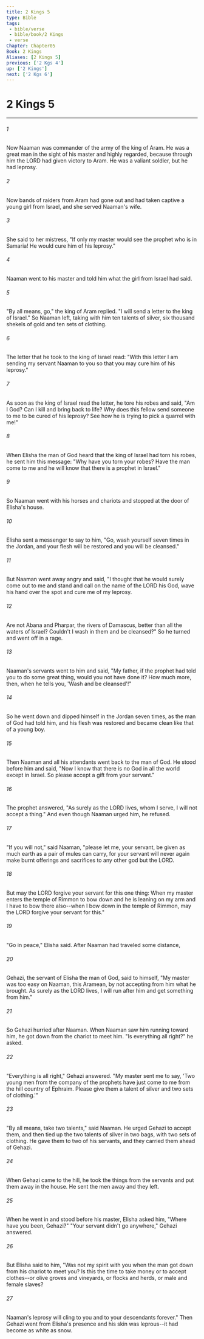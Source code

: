 ```yaml
---
title: 2 Kings 5
type: Bible
tags:
 - bible/verse
 - bible/book/2 Kings
 - verse
Chapter: Chapter05
Book: 2 Kings
Aliases: [2 Kings 5]
previous: ['2 Kgs 4']
up: ['2 Kings']
next: ['2 Kgs 6']
---
```

# 2 Kings 5

***


###### 1 
Now Naaman was commander of the army of the king of Aram. He was a great man in the sight of his master and highly regarded, because through him the LORD had given victory to Aram. He was a valiant soldier, but he had leprosy. 

###### 2 
Now bands of raiders from Aram had gone out and had taken captive a young girl from Israel, and she served Naaman's wife. 

###### 3 
She said to her mistress, "If only my master would see the prophet who is in Samaria! He would cure him of his leprosy." 

###### 4 
Naaman went to his master and told him what the girl from Israel had said. 

###### 5 
"By all means, go," the king of Aram replied. "I will send a letter to the king of Israel." So Naaman left, taking with him ten talents of silver, six thousand shekels of gold and ten sets of clothing. 

###### 6 
The letter that he took to the king of Israel read: "With this letter I am sending my servant Naaman to you so that you may cure him of his leprosy." 

###### 7 
As soon as the king of Israel read the letter, he tore his robes and said, "Am I God? Can I kill and bring back to life? Why does this fellow send someone to me to be cured of his leprosy? See how he is trying to pick a quarrel with me!" 

###### 8 
When Elisha the man of God heard that the king of Israel had torn his robes, he sent him this message: "Why have you torn your robes? Have the man come to me and he will know that there is a prophet in Israel." 

###### 9 
So Naaman went with his horses and chariots and stopped at the door of Elisha's house. 

###### 10 
Elisha sent a messenger to say to him, "Go, wash yourself seven times in the Jordan, and your flesh will be restored and you will be cleansed." 

###### 11 
But Naaman went away angry and said, "I thought that he would surely come out to me and stand and call on the name of the LORD his God, wave his hand over the spot and cure me of my leprosy. 

###### 12 
Are not Abana and Pharpar, the rivers of Damascus, better than all the waters of Israel? Couldn't I wash in them and be cleansed?" So he turned and went off in a rage. 

###### 13 
Naaman's servants went to him and said, "My father, if the prophet had told you to do some great thing, would you not have done it? How much more, then, when he tells you, 'Wash and be cleansed'!" 

###### 14 
So he went down and dipped himself in the Jordan seven times, as the man of God had told him, and his flesh was restored and became clean like that of a young boy. 

###### 15 
Then Naaman and all his attendants went back to the man of God. He stood before him and said, "Now I know that there is no God in all the world except in Israel. So please accept a gift from your servant." 

###### 16 
The prophet answered, "As surely as the LORD lives, whom I serve, I will not accept a thing." And even though Naaman urged him, he refused. 

###### 17 
"If you will not," said Naaman, "please let me, your servant, be given as much earth as a pair of mules can carry, for your servant will never again make burnt offerings and sacrifices to any other god but the LORD. 

###### 18 
But may the LORD forgive your servant for this one thing: When my master enters the temple of Rimmon to bow down and he is leaning on my arm and I have to bow there also--when I bow down in the temple of Rimmon, may the LORD forgive your servant for this." 

###### 19 
"Go in peace," Elisha said. After Naaman had traveled some distance, 

###### 20 
Gehazi, the servant of Elisha the man of God, said to himself, "My master was too easy on Naaman, this Aramean, by not accepting from him what he brought. As surely as the LORD lives, I will run after him and get something from him." 

###### 21 
So Gehazi hurried after Naaman. When Naaman saw him running toward him, he got down from the chariot to meet him. "Is everything all right?" he asked. 

###### 22 
"Everything is all right," Gehazi answered. "My master sent me to say, 'Two young men from the company of the prophets have just come to me from the hill country of Ephraim. Please give them a talent of silver and two sets of clothing.'" 

###### 23 
"By all means, take two talents," said Naaman. He urged Gehazi to accept them, and then tied up the two talents of silver in two bags, with two sets of clothing. He gave them to two of his servants, and they carried them ahead of Gehazi. 

###### 24 
When Gehazi came to the hill, he took the things from the servants and put them away in the house. He sent the men away and they left. 

###### 25 
When he went in and stood before his master, Elisha asked him, "Where have you been, Gehazi?" "Your servant didn't go anywhere," Gehazi answered. 

###### 26 
But Elisha said to him, "Was not my spirit with you when the man got down from his chariot to meet you? Is this the time to take money or to accept clothes--or olive groves and vineyards, or flocks and herds, or male and female slaves? 

###### 27 
Naaman's leprosy will cling to you and to your descendants forever." Then Gehazi went from Elisha's presence and his skin was leprous--it had become as white as snow. 
